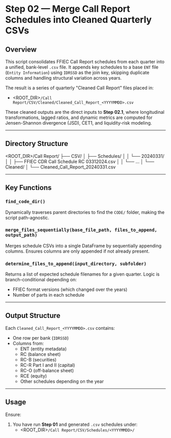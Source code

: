 # Step 02 — Merge Call Report Schedules into Cleaned Quarterly CSVs

## Overview

This script consolidates FFIEC Call Report schedules from each quarter into a unified, bank-level `.csv` file. It appends key schedules to a base `ENT` file (`Entity Information`) using `IDRSSD` as the join key, skipping duplicate columns and handling structural variation across years.

The result is a series of quarterly "Cleaned Call Report" files placed in:
- <ROOT_DIR>`/Call Report/CSV/Cleaned/Cleaned_Call_Report_<YYYYMMDD>.csv`


These cleaned outputs are the direct inputs to **Step 02.1**, where longitudinal transformations, lagged ratios, and dynamic metrics are computed for Jensen-Shannon divergence (JSD), CET1, and liquidity-risk modeling.

---

## Directory Structure

<ROOT_DIR>/Call Report/
├── CSV/
│ ├── Schedules/
│ │ └── 20240331/
│ │ ├── FFIEC CDR Call Schedule RC 03312024.csv
│ │ └── ...
│ └── Cleaned/
│ └── Cleaned_Call_Report_20240331.csv


---

## Key Functions

### `find_code_dir()`
Dynamically traverses parent directories to find the `CODE/` folder, making the script path-agnostic.

### `merge_files_sequentially(base_file_path, files_to_append, output_path)`
Merges schedule CSVs into a single DataFrame by sequentially appending columns. Ensures columns are only appended if not already present.

### `determine_files_to_append(input_directory, subfolder)`
Returns a list of expected schedule filenames for a given quarter. Logic is branch-conditional depending on:
- FFIEC format versions (which changed over the years)
- Number of parts in each schedule

---

## Output Structure

Each `Cleaned_Call_Report_<YYYYMMDD>.csv` contains:

- One row per bank (`IDRSSD`)
- Columns from:
  - ENT (entity metadata)
  - RC (balance sheet)
  - RC-B (securities)
  - RC-R Part I and II (capital)
  - RC-O (off-balance sheet)
  - RCE (equity)
  - Other schedules depending on the year

---

## Usage

Ensure:

1. You have run **Step 01** and generated `.csv` schedules under:
   - <ROOT_DIR>`/Call Report/CSV/Schedules/<YYYYMMDD>/`
